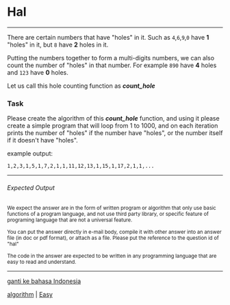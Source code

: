 # Hal

---

There are certain numbers that have "holes" in it. Such as ```4```,```6```,```9```,```0``` have **1** "holes" in it, but ```8``` have **2** holes in it.

Putting the numbers together to form a multi-digits numbers, we can also count the number of "holes" in that number. For example ```890``` have **4** holes and ```123``` have **0** holes.

Let us call this hole counting function as ***count_hole***

### Task

Please create the algorithm of this ***count_hole*** function, and using it please create a simple program that will loop from 1 to 1000, and on each iteration prints the number of "holes" if the number have "holes", or the number itself if it doesn't have "holes".

example output:

```1,2,3,1,5,1,7,2,1,1,11,12,13,1,15,1,17,2,1,1,...```

---

###### Expected Output

<p><sub>We expect the answer are in the form of written program or algorithm that only use basic functions of a program language, and not use third party library, or specific feature of programing language that are not a universal feature.</sub></p>
<p><sub>You can put the answer directly in e-mail body, compile it with other answer into an answer file (in doc or pdf format), or attach as a file. Please put the reference to the question id of "hal"</sub></p>

<p><sub>The code in the answer are expected to be written in any programming language that are easy to read and understand.</sub></p>

---

[ganti ke bahasa Indonesia](../id/hal.md)

[algorithm](tags/algorithm.md) 
| [Easy](tags/Easy.md) 

